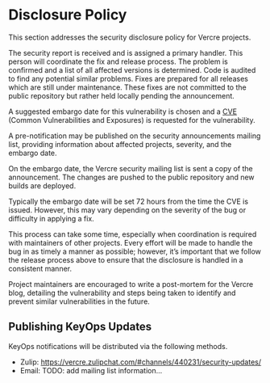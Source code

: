# Disclosure Policy

This section addresses the security disclosure policy for Vercre projects.

The security report is received and is assigned a primary handler. This person will 
coordinate the fix and release process. The problem is confirmed and a list of all 
affected versions is determined. Code is audited to find any potential similar problems.
Fixes are prepared for all releases which are still under maintenance. These fixes are
not committed to the public repository but rather held locally pending the announcement.

A suggested embargo date for this vulnerability is chosen and a [CVE](https://www.cve.org/) 
(Common Vulnerabilities and Exposures) is requested for the vulnerability.

A pre-notification may be published on the security announcements mailing list, 
providing information about affected projects, severity, and the embargo date.

On the embargo date, the Vercre security mailing list is sent a copy of the
announcement. The changes are pushed to the public repository and new builds are
deployed.

Typically the embargo date will be set 72 hours from the time the CVE is issued. 
However, this may vary depending on the severity of the bug or difficulty in applying a
fix.

This process can take some time, especially when coordination is required with
maintainers of other projects. Every effort will be made to handle the bug in as timely
a manner as possible; however, it’s important that we follow the release process above
to ensure that the disclosure is handled in a consistent manner.

Project maintainers are encouraged to write a post-mortem for the Vercre blog, detailing
the vulnerability and steps being taken to identify and prevent similar vulnerabilities
in the future.

## Publishing KeyOps Updates

KeyOps notifications will be distributed via the following methods.

- Zulip: <https://vercre.zulipchat.com/#channels/440231/security-updates/>
- Email: TODO: add mailing list information...
